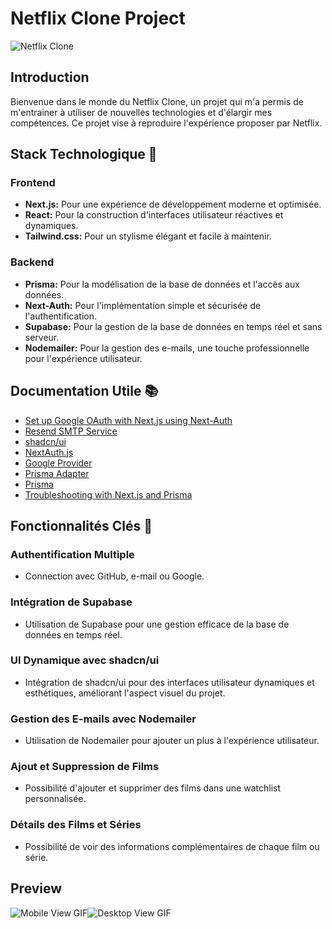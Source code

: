 # Netflix Clone Project

![Netflix Clone](https://github.com/Kicks11jr/netflix-clone/assets/121013826/e0f9dbe1-5725-46cc-aff4-d9b8683f4b5a)

## Introduction

Bienvenue dans le monde du Netflix Clone, un projet qui m'a permis de m'entrainer à utiliser de nouvelles technologies et d'élargir mes compétences. Ce projet vise à reproduire l'expérience proposer par Netflix.

## Stack Technologique 🚀

### Frontend
  - **Next.js:** Pour une expérience de développement moderne et optimisée.
  - **React:** Pour la construction d'interfaces utilisateur réactives et dynamiques.
  - **Tailwind.css:** Pour un stylisme élégant et facile à maintenir.

### Backend
  - **Prisma:** Pour la modélisation de la base de données et l'accès aux données.
  - **Next-Auth:** Pour l'implémentation simple et sécurisée de l'authentification.
  - **Supabase:** Pour la gestion de la base de données en temps réel et sans serveur.
  - **Nodemailer:** Pour la gestion des e-mails, une touche professionnelle pour l'expérience utilisateur.

## Documentation Utile 📚

- [Set up Google OAuth with Next.js using Next-Auth](https://youtu.be/ot9yuKg15iA?feature=shared)
- [Resend SMTP Service](https://resend.com/changelog/smtp-service)
- [shadcn/ui](https://ui.shadcn.com/docs/installation/next)
- [NextAuth.js](https://next-auth.js.org/getting-started/example)
- [Google Provider](https://next-auth.js.org/providers/google)
- [Prisma Adapter](https://authjs.dev/reference/adapter/prisma)
- [Prisma](https://www.prisma.io/docs/concepts/components/prisma-schema)
- [Troubleshooting with Next.js and Prisma](https://www.prisma.io/docs/guides/other/troubleshooting-orm/help-articles/nextjs-prisma-client-dev-practices)

## Fonctionnalités Clés 🌟

### Authentification Multiple

- Connection avec GitHub, e-mail ou Google.

### Intégration de Supabase

- Utilisation de Supabase pour une gestion efficace de la base de données en temps réel.

### UI Dynamique avec shadcn/ui

- Intégration de shadcn/ui pour des interfaces utilisateur dynamiques et esthétiques, améliorant l'aspect visuel du projet.

### Gestion des E-mails avec Nodemailer

- Utilisation de Nodemailer pour ajouter un plus à l'expérience utilisateur.

### Ajout et Suppression de Films

- Possibilité d'ajouter et supprimer des films dans une watchlist personnalisée.

### Détails des Films et Séries

- Possibilité de voir des informations complémentaires de chaque film ou série.

## Preview

<div style="display: flex; space-between;">
  <img alt="Mobile View GIF" src="https://github.com/Kicks11jr/netflix-clone/assets/121013826/d3658bed-79f4-4467-9f7e-ab4ef6d6667d"/>
  <img alt="Desktop View GIF" src="https://github.com/Kicks11jr/netflix-clone/assets/121013826/02ceacef-ba18-4a7a-8b9d-b4cbdee136b3"/>
</div>
